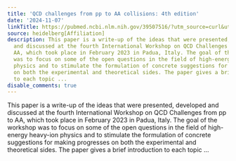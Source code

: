 ```yaml
---
title: 'QCD challenges from pp to AA collisions: 4th edition'
date: '2024-11-07'
linkTitle: https://pubmed.ncbi.nlm.nih.gov/39507516/?utm_source=curl&utm_medium=rss&utm_campaign=pubmed-2&utm_content=1FakS-2QOkCT8HsMOQP1bCRQ4YzyumYOmxmF0moLsQ3dFB1E9V&fc=20220326224207&ff=20241108190013&v=2.18.0.post9+e462414
source: heidelberg[Affiliation]
description: This paper is a write-up of the ideas that were presented, developed
  and discussed at the fourth International Workshop on QCD Challenges from pp to
  AA, which took place in February 2023 in Padua, Italy. The goal of the workshop
  was to focus on some of the open questions in the field of high-energy heavy-ion
  physics and to stimulate the formulation of concrete suggestions for making progresses
  on both the experimental and theoretical sides. The paper gives a brief introduction
  to each topic ...
disable_comments: true
---
```

This paper is a write-up of the ideas that were presented, developed and discussed at the fourth International Workshop on QCD Challenges from pp to AA, which took place in February 2023 in Padua, Italy. The goal of the workshop was to focus on some of the open questions in the field of high-energy heavy-ion physics and to stimulate the formulation of concrete suggestions for making progresses on both the experimental and theoretical sides. The paper gives a brief introduction to each topic ...